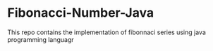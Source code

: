 # Fibonacci-Number-Java
This repo contains the implementation of fibonnaci series using java programming languagr
